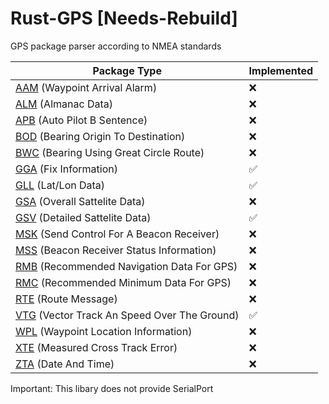 # Rust-GPS [Needs-Rebuild]
GPS package parser according to NMEA standards

| Package Type                                           | Implemented  |
| ------------------------------------------------------ | ------------ |
| [AAM](AAMLink) (Waypoint Arrival Alarm)                |      ❌      |
| [ALM](ALMLink) (Almanac Data)                          |      ❌      |
| [APB](APBLink) (Auto Pilot B Sentence)                 |      ❌      |
| [BOD](BODLink) (Bearing Origin To Destination)         |      ❌      |
| [BWC](BWCLink) (Bearing Using Great Circle Route)      |      ❌      |
| [GGA](GGALink) (Fix Information)                       |      ✅      |
| [GLL](GLLLink) (Lat/Lon Data)                          |      ✅      |
| [GSA](GSALink) (Overall Sattelite Data)                |      ❌      |
| [GSV](GSVLink) (Detailed Sattelite Data)               |      ✅      |
| [MSK](MSKLink) (Send Control For A Beacon Receiver)    |      ❌      |
| [MSS](MSSLink) (Beacon Receiver Status Information)    |      ❌      |
| [RMB](RMBLink) (Recommended Navigation Data For GPS)   |      ❌      |
| [RMC](RMCLink) (Recommended Minimum Data For GPS)      |      ❌      |
| [RTE](RTELink) (Route Message)                         |      ❌      |
| [VTG](VTGLink) (Vector Track An Speed Over The Ground) |      ✅      |
| [WPL](WPLLink) (Waypoint Location Information)         |      ❌      |
| [XTE](XTELink) (Measured Cross Track Error)            |      ❌      |
| [ZTA](ZTALink) (Date And Time)                         |      ❌      |

Important: This libary does not provide SerialPort

[AAMLink]: http://www.gpsinformation.org/dale/nmea.htm#AAM
[ALMLink]: http://www.gpsinformation.org/dale/nmea.htm#ALM
[APBLink]: http://www.gpsinformation.org/dale/nmea.htm#APB
[BODLink]: http://www.gpsinformation.org/dale/nmea.htm#BOD
[BWCLink]: http://www.gpsinformation.org/dale/nmea.htm#BWC
[GGALink]: http://www.gpsinformation.org/dale/nmea.htm#GGA
[GLLLink]: http://www.gpsinformation.org/dale/nmea.htm#GLL
[GSALink]: http://www.gpsinformation.org/dale/nmea.htm#GSA
[GSVLink]: http://www.gpsinformation.org/dale/nmea.htm#GSV
[MSKLink]: http://www.gpsinformation.org/dale/nmea.htm#MSK
[MSSLink]: http://www.gpsinformation.org/dale/nmea.htm#MSS
[RMBLink]: http://www.gpsinformation.org/dale/nmea.htm#RMB
[RMCLink]: http://www.gpsinformation.org/dale/nmea.htm#RMC
[RTELink]: http://www.gpsinformation.org/dale/nmea.htm#RTE
[VTGLink]: http://www.gpsinformation.org/dale/nmea.htm#VTG
[WPLLink]: http://www.gpsinformation.org/dale/nmea.htm#WPL
[XTELink]: http://www.gpsinformation.org/dale/nmea.htm#XTE
[ZTALink]: http://www.gpsinformation.org/dale/nmea.htm#ZTA
